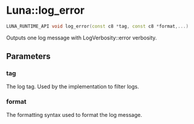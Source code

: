 # Luna::log_error

```c++
LUNA_RUNTIME_API void log_error(const c8 *tag, const c8 *format,...)
```

Outputs one log message with LogVerbosity::error verbosity. 



## Parameters
### tag
The log tag. Used by the implementation to filter logs. 

### format
The formatting syntax used to format the log message. 

